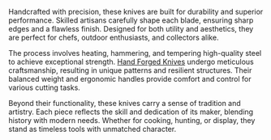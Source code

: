 Handcrafted with precision, these knives are built for durability and superior performance. Skilled artisans carefully shape each blade, ensuring sharp edges and a flawless finish. Designed for both utility and aesthetics, they are perfect for chefs, outdoor enthusiasts, and collectors alike.  

The process involves heating, hammering, and tempering high-quality steel to achieve exceptional strength. [Hand Forged Knives](http://junknives.com/) undergo meticulous craftsmanship, resulting in unique patterns and resilient structures. Their balanced weight and ergonomic handles provide comfort and control for various cutting tasks.  

Beyond their functionality, these knives carry a sense of tradition and artistry. Each piece reflects the skill and dedication of its maker, blending history with modern needs. Whether for cooking, hunting, or display, they stand as timeless tools with unmatched character.
